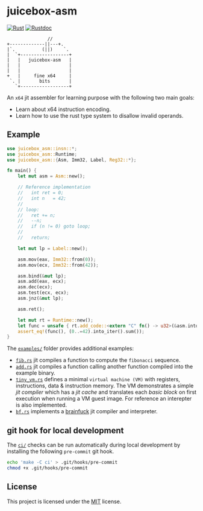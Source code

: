 # juicebox-asm

[![Rust][wf-badge]][wf-output] [![Rustdoc][doc-badge]][doc-html]

[wf-output]: https://github.com/johannst/juicebox-asm/actions/workflows/tests.yml
[wf-badge]: https://github.com/johannst/juicebox-asm/actions/workflows/tests.yml/badge.svg
[doc-html]: https://johannst.github.io/juicebox-asm
[doc-badge]: https://img.shields.io/badge/juicebox__asm-rustdoc-blue.svg?style=flat&logo=rust

```
               //
+-------------||---+.
|`.          (||)    `.
|  `+------------------+
|   |   juicebox-asm   |
|   |                  |
|   |                  |
+   |     fine x64     |
 `. |       bits       |
   `+------------------+
```

An `x64` jit assembler for learning purpose with the following two main goals:

- Learn about x64 instruction encoding.
- Learn how to use the rust type system to disallow invalid operands.

## Example

```rust
use juicebox_asm::insn::*;
use juicebox_asm::Runtime;
use juicebox_asm::{Asm, Imm32, Label, Reg32::*};

fn main() {
    let mut asm = Asm::new();

    // Reference implementation
    //   int ret = 0;
    //   int n   = 42;
    //
    // loop:
    //   ret += n;
    //   --n;
    //   if (n != 0) goto loop;
    //
    //   return;

    let mut lp = Label::new();

    asm.mov(eax, Imm32::from(0));
    asm.mov(ecx, Imm32::from(42));

    asm.bind(&mut lp);
    asm.add(eax, ecx);
    asm.dec(ecx);
    asm.test(ecx, ecx);
    asm.jnz(&mut lp);

    asm.ret();

    let mut rt = Runtime::new();
    let func = unsafe { rt.add_code::<extern "C" fn() -> u32>(&asm.into_code()) };
    assert_eq!(func(), (0..=42).into_iter().sum());
}
```

The [`examples/`](examples/) folder provides additional examples:

- [`fib.rs`](examples/fib.rs) jit compiles a function to compute the
  `fibonacci` sequence.
- [`add.rs`](examples/add.rs) jit compiles a function calling another function
  compiled into the example binary.
- [`tiny_vm.rs`](examples/tiny_vm.rs) defines a minimal `virtual machine (VM)`
  with registers, instructions, data & instruction memory. The VM demonstrates
  a simple *jit compiler* which has a *jit cache* and translates each *basic
  block* on first execution when running a VM guest image. For reference an
  interepter is also implemented.
- [`bf.rs`](examples/bf.rs) implements a
  [brainfuck](https://en.wikipedia.org/wiki/Brainfuck) jit compiler
  and interpreter.

## git hook for local development

The [`ci/`](ci) checks can be run automatically during local development by
installing the following `pre-commit` git hook.
```sh
echo 'make -C ci' > .git/hooks/pre-commit
chmod +x .git/hooks/pre-commit
```

## License
This project is licensed under the [MIT](LICENSE) license.
